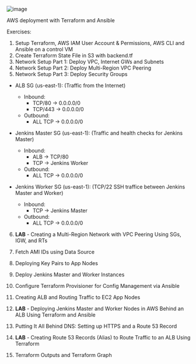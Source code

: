 ![image](https://user-images.githubusercontent.com/93227818/202844262-951f4307-0a34-44c2-bd2d-a3398199bf17.png)

AWS deployment with Terraform and Ansible

Exercises:

1. Setup Terraform, AWS IAM User Account & Permissions, AWS CLI and Ansible on a control VM
2. Create Terraform State File in S3 with backend.tf
3. Network Setup Part 1: Deploy VPC, Internet GWs and Subnets
4. Network Setup Part 2: Deploy Multi-Region VPC Peering
5. Network Setup Part 3: Deploy Security Groups
  - ALB SG (us-east-1): (Traffic from the Internet)
    - Inbound: 
      - TCP/80 -> 0.0.0.0/0
      - TCP/443 -> 0.0.0.0/0
    - Outbound: 
      - ALL TCP -> 0.0.0.0/0 

  - Jenkins Master SG (us-east-1): (Traffic and health checks for Jenkins Master)
    - Inbound: 
      - ALB -> TCP/80
      - TCP -> Jenkins Worker
    - Outbound: 
      - ALL TCP -> 0.0.0.0/0 

  - Jenkins Worker SG (us-east-1): (TCP/22 SSH traffice between Jenkins Master and Worker)
    - Inbound: 
      - TCP -> Jenkins Master
    - Outbound: 
      - ALL TCP -> 0.0.0.0/0 

6. **LAB** - Creating a Multi-Region Network with VPC Peering Using SGs, IGW, and RTs

7. Fetch AMI IDs using Data Source 

8. Deploying Key Pairs to App Nodes

9. Deploy Jenkins Master and Worker Instances

10. Configure Terraform Provisioner for Config Management via Ansible

11. Creating ALB and Routing Traffic to EC2 App Nodes

12. **LAB** - Deploying Jenkins Master and Worker Nodes in AWS Behind an ALB Using Terraform and Ansible

13. Putting It All Behind DNS: Setting up HTTPS and a Route 53 Record

14. **LAB** - Creating Route 53 Records (Alias) to Route Traffic to an ALB Using Terraform

15. Terraform Outputs and Terraform Graph
